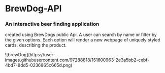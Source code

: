 # BrewDog-API
<h3> An interactive beer finding application </h3>
<p> created using BrewDogs public Api. A user can search by name or filter by the given options. Each option will render a new webpage of uniquely styled cards, describing the product. </p>
![brewDog](https://user-images.githubusercontent.com/97288818/161600963-2e3a5bb2-cebf-4bd7-8dd5-0236865c665d.png)
